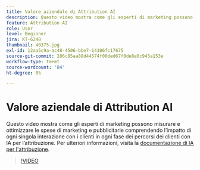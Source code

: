 ```yaml
---
title: Valore aziendale di Attribution AI
description: Questo video mostra come gli esperti di marketing possono misurare e ottimizzare le spese di marketing e pubblicitarie comprendendo l’impatto di ogni singola interazione con i clienti in ogni fase dei percorsi dei clienti con IA per l’attribuzione.
feature: Attribution AI
role: User
level: Beginner
jira: KT-6248
thumbnail: 40375.jpg
exl-id: 12aa5c9a-ac48-4506-bbe7-14106fc17675
source-git-commit: 286c85aa88d44574f00ded67f0de8e0c945a153e
workflow-type: tm+mt
source-wordcount: '84'
ht-degree: 0%

---
```


# Valore aziendale di Attribution AI

Questo video mostra come gli esperti di marketing possono misurare e ottimizzare le spese di marketing e pubblicitarie comprendendo l’impatto di ogni singola interazione con i clienti in ogni fase dei percorsi dei clienti con IA per l’attribuzione. Per ulteriori informazioni, visita la [documentazione di IA per l&#39;attribuzione](https://experienceleague.adobe.com/docs/experience-platform/intelligent-services/attribution-ai/overview.html).

>[!VIDEO](https://video.tv.adobe.com/v/40375?learn=on&enablevpops)


